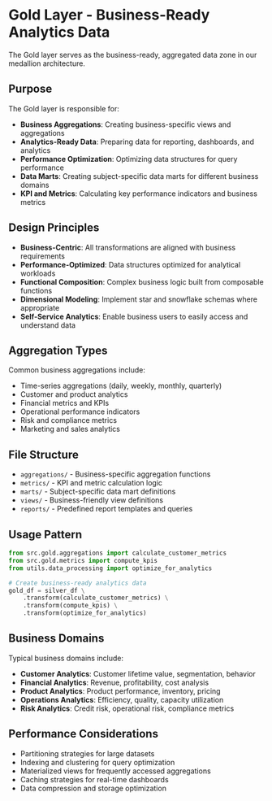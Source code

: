 # Gold Layer - Business-Ready Analytics Data

The Gold layer serves as the business-ready, aggregated data zone in our medallion architecture.

## Purpose

The Gold layer is responsible for:
- **Business Aggregations**: Creating business-specific views and aggregations
- **Analytics-Ready Data**: Preparing data for reporting, dashboards, and analytics
- **Performance Optimization**: Optimizing data structures for query performance
- **Data Marts**: Creating subject-specific data marts for different business domains
- **KPI and Metrics**: Calculating key performance indicators and business metrics

## Design Principles

- **Business-Centric**: All transformations are aligned with business requirements
- **Performance-Optimized**: Data structures optimized for analytical workloads
- **Functional Composition**: Complex business logic built from composable functions
- **Dimensional Modeling**: Implement star and snowflake schemas where appropriate
- **Self-Service Analytics**: Enable business users to easily access and understand data

## Aggregation Types

Common business aggregations include:
- Time-series aggregations (daily, weekly, monthly, quarterly)
- Customer and product analytics
- Financial metrics and KPIs
- Operational performance indicators
- Risk and compliance metrics
- Marketing and sales analytics

## File Structure

- `aggregations/` - Business-specific aggregation functions
- `metrics/` - KPI and metric calculation logic
- `marts/` - Subject-specific data mart definitions
- `views/` - Business-friendly view definitions
- `reports/` - Predefined report templates and queries

## Usage Pattern

```python
from src.gold.aggregations import calculate_customer_metrics
from src.gold.metrics import compute_kpis
from utils.data_processing import optimize_for_analytics

# Create business-ready analytics data
gold_df = silver_df \
    .transform(calculate_customer_metrics) \
    .transform(compute_kpis) \
    .transform(optimize_for_analytics)
```

## Business Domains

Typical business domains include:
- **Customer Analytics**: Customer lifetime value, segmentation, behavior
- **Financial Analytics**: Revenue, profitability, cost analysis
- **Product Analytics**: Product performance, inventory, pricing
- **Operations Analytics**: Efficiency, quality, capacity utilization
- **Risk Analytics**: Credit risk, operational risk, compliance metrics

## Performance Considerations

- Partitioning strategies for large datasets
- Indexing and clustering for query optimization
- Materialized views for frequently accessed aggregations
- Caching strategies for real-time dashboards
- Data compression and storage optimization
